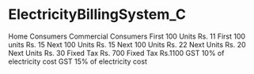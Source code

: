 # ElectricityBillingSystem_C
Home Consumers Commercial Consumers First 100 Units Rs. 11 First 100 units Rs. 15 Next 100 Units Rs. 15 Next 100 Units Rs. 22 Next Units Rs. 20 Next Units Rs. 30 Fixed Tax Rs. 700 Fixed Tax Rs.1100 GST 10% of  electricity cost GST 15% of  electricity cost
